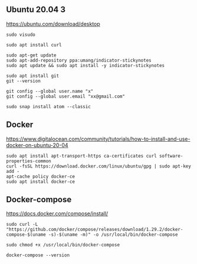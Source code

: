 ## Ubuntu 20.04 3


https://ubuntu.com/download/desktop

```
sudo visudo

sudo apt install curl

sudo apt-get update
sudo apt-add-repository ppa:umang/indicator-stickynotes
sudo apt update && sudo apt install -y indicator-stickynotes

sudo apt install git
git --version

git config --global user.name "x"
git config --global user.email "xx@gmail.com"

sudo snap install atom --classic 
```

## Docker

https://www.digitalocean.com/community/tutorials/how-to-install-and-use-docker-on-ubuntu-20-04
```
sudo apt install apt-transport-https ca-certificates curl software-properties-common
curl -fsSL https://download.docker.com/linux/ubuntu/gpg | sudo apt-key add -
apt-cache policy docker-ce
sudo apt install docker-ce
```

## Docker-compose

https://docs.docker.com/compose/install/
```
sudo curl -L "https://github.com/docker/compose/releases/download/1.29.2/docker-compose-$(uname -s)-$(uname -m)" -o /usr/local/bin/docker-compose

sudo chmod +x /usr/local/bin/docker-compose

docker-compose --version


```
